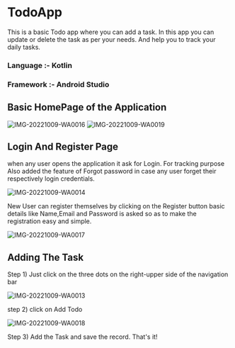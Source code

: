 # TodoApp
This is a basic Todo app where you can add a task. In this app you can update or delete the task as per your needs. And help you to track your daily tasks.

### Language :- Kotlin
### Framework :- Android Studio

## Basic HomePage of the Application
![IMG-20221009-WA0016](https://user-images.githubusercontent.com/92742868/194869551-3e03dce4-faf8-45b9-978f-c0a7966af9be.jpg)  ![IMG-20221009-WA0019](https://user-images.githubusercontent.com/92742868/194869586-35a8f435-2ff7-446c-a202-f2a8c33c214a.jpg)




## Login And Register Page 
when any user opens the application it ask for Login. For tracking purpose
Also added the feature of Forgot password in case any user forget their respectively login credentials.

![IMG-20221009-WA0014](https://user-images.githubusercontent.com/92742868/194869723-9137d809-14f1-4d7a-9d63-3cd9de27dc19.jpg)

New User can register themselves by clicking on the Register button
basic details like Name,Email and Password is asked so as to make the registration easy and simple.

![IMG-20221009-WA0017](https://user-images.githubusercontent.com/92742868/194869852-54f6bdd9-6a4c-4bb4-8519-96f34adcbeff.jpg)


## Adding The Task
Step 1) Just click on the three dots on the right-upper side of the navigation bar

![IMG-20221009-WA0013](https://user-images.githubusercontent.com/92742868/194869926-f31c4281-ee28-48c4-b3a9-21f1849a102a.jpg)


step 2) click on Add Todo

![IMG-20221009-WA0018](https://user-images.githubusercontent.com/92742868/194869963-f5d754c7-ffdd-4bf0-9552-f76c94590edf.jpg)


Step 3) Add the Task and save the record. That's it!
